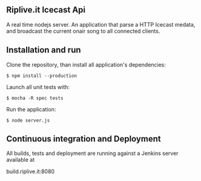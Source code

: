 ## Riplive.it Icecast Api

A real time nodejs server.
An application that parse a HTTP Icecast medata, and broadcast the current onair song to all connected clients.

## Installation and run
Clone the repository, than install all application's dependencies:

    $ npm install --production

Launch all unit tests with:

	$ mocha -R spec tests

Run the application:

	$ node server.js

##  Continuous integration and Deployment

All builds, tests and deployment are running against a Jenkins server available at

build.riplive.it:8080
